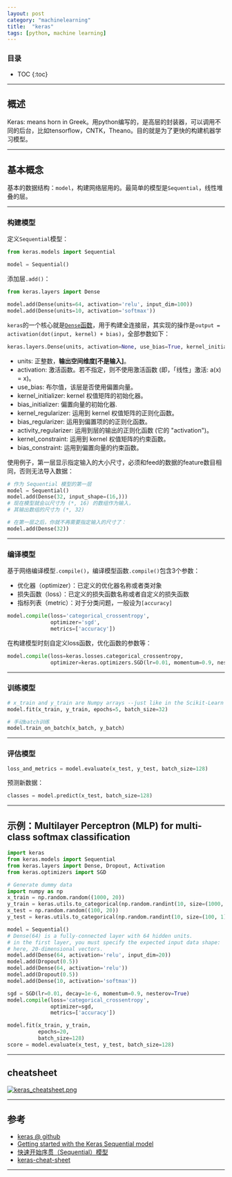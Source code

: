 ```yaml
---
layout: post
category: "machinelearning"
title:  "keras"
tags: [python, machine learning]
---
```


<script type="text/javascript" async
  src="https://cdn.mathjax.org/mathjax/latest/MathJax.js?config=TeX-MML-AM_CHTML">
</script>

### 目录

- TOC
{:toc}

---

## 概述

Keras: means horn in Greek。用python编写的，是高层的封装器，可以调用不同的后台，比如tensorflow，CNTK，Theano。目的就是为了更快的构建机器学习模型。

---

## 基本概念

基本的数据结构：`model`，构建网络层用的。最简单的模型是`Sequential`，线性堆叠的层。

---

### 构建模型

定义`Sequential`模型：

```python
from keras.models import Sequential

model = Sequential()
```

添加层`.add()`：

```python
from keras.layers import Dense

model.add(Dense(units=64, activation='relu', input_dim=100))
model.add(Dense(units=10, activation='softmax'))
```

`keras`的一个核心就是[`Dense`函数](https://keras.io/zh/layers/core/)，用于构建全连接层，其实现的操作是`output = activation(dot(input, kernel) + bias)`，全部参数如下：

```python
keras.layers.Dense(units, activation=None, use_bias=True, kernel_initializer='glorot_uniform', bias_initializer='zeros', kernel_regularizer=None, bias_regularizer=None, activity_regularizer=None, kernel_constraint=None, bias_constraint=None)


```

- units: 正整数，**输出空间维度[不是输入]**。
- activation: 激活函数。若不指定，则不使用激活函数 (即，「线性」激活: a(x) = x)。
- use_bias: 布尔值，该层是否使用偏置向量。
- kernel_initializer: kernel 权值矩阵的初始化器。
- bias_initializer: 偏置向量的初始化器.
- kernel_regularizer: 运用到 kernel 权值矩阵的正则化函数。
- bias_regularizer: 运用到偏置项的的正则化函数。
- activity_regularizer: 运用到层的输出的正则化函数 (它的 "activation")。
- kernel_constraint: 运用到 kernel 权值矩阵的约束函数。
- bias_constraint: 运用到偏置向量的约束函数。

使用例子，第一层显示指定输入的大小尺寸，必须和feed的数据的feature数目相同，否则无法导入数据：

```python
# 作为 Sequential 模型的第一层
model = Sequential()
model.add(Dense(32, input_shape=(16,)))
# 现在模型就会以尺寸为 (*, 16) 的数组作为输入，
# 其输出数组的尺寸为 (*, 32)

# 在第一层之后，你就不再需要指定输入的尺寸了：
model.add(Dense(32))
```

---

### 编译模型 

基于网络编译模型`.compile()`，编译模型函数`.compile()`包含3个参数：

 - 优化器（optimizer）：已定义的优化器名称或者类对象
 - 损失函数（loss）：已定义的损失函数名称或者自定义的损失函数
 - 指标列表（metric）：对于分类问题，一般设为`[accuracy]`

```python
model.compile(loss='categorical_crossentropy',
              optimizer='sgd',
              metrics=['accuracy'])
```

在构建模型时刻自定义loss函数，优化函数的参数等：

```python
model.compile(loss=keras.losses.categorical_crossentropy,
              optimizer=keras.optimizers.SGD(lr=0.01, momentum=0.9, nesterov=True))
```

---

### 训练模型

```python
# x_train and y_train are Numpy arrays --just like in the Scikit-Learn API.
model.fit(x_train, y_train, epochs=5, batch_size=32)

# 手动batch训练
model.train_on_batch(x_batch, y_batch)
```

---

### 评估模型

```python
loss_and_metrics = model.evaluate(x_test, y_test, batch_size=128)
```

预测新数据：

```python
classes = model.predict(x_test, batch_size=128)
```

---

## 示例：Multilayer Perceptron (MLP) for multi-class softmax classification

```python
import keras
from keras.models import Sequential
from keras.layers import Dense, Dropout, Activation
from keras.optimizers import SGD

# Generate dummy data
import numpy as np
x_train = np.random.random((1000, 20))
y_train = keras.utils.to_categorical(np.random.randint(10, size=(1000, 1)), num_classes=10)
x_test = np.random.random((100, 20))
y_test = keras.utils.to_categorical(np.random.randint(10, size=(100, 1)), num_classes=10)

model = Sequential()
# Dense(64) is a fully-connected layer with 64 hidden units.
# in the first layer, you must specify the expected input data shape:
# here, 20-dimensional vectors.
model.add(Dense(64, activation='relu', input_dim=20))
model.add(Dropout(0.5))
model.add(Dense(64, activation='relu'))
model.add(Dropout(0.5))
model.add(Dense(10, activation='softmax'))

sgd = SGD(lr=0.01, decay=1e-6, momentum=0.9, nesterov=True)
model.compile(loss='categorical_crossentropy',
              optimizer=sgd,
              metrics=['accuracy'])

model.fit(x_train, y_train,
          epochs=20,
          batch_size=128)
score = model.evaluate(x_test, y_test, batch_size=128)
```

---

## cheatsheet

[![keras_cheatsheet.png](https://i.loli.net/2019/05/15/5cdbb6cb0067534410.png)](https://i.loli.net/2019/05/15/5cdbb6cb0067534410.png)

---

## 参考

* [keras @ github](https://github.com/keras-team/keras)
* [Getting started with the Keras Sequential model](https://keras.io/getting-started/sequential-model-guide/)
* [快速开始序贯（Sequential）模型](https://keras-cn.readthedocs.io/en/latest/getting_started/sequential_model/)
* [keras-cheat-sheet](https://www.datacamp.com/community/blog/keras-cheat-sheet)


---

